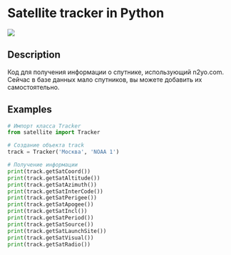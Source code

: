 # Satellite tracker in Python
![](https://img.shields.io/badge/Python-3.8.3-orange)

## Description
Код для получения информации о спутнике, использующий n2yo.com.
Сейчас в базе данных мало спутников, вы можете добавить их самостоятельно.

## Examples
```python
# Импорт класса Tracker
from satellite import Tracker

# Создание объекта track
track = Tracker('Москва', 'NOAA 1')

# Получение информации
print(track.getSatCoord())
print(track.getSatAltitude())
print(track.getSatAzimuth())
print(track.getSatInterCode())
print(track.getSatPerigee())
print(track.getSatApogee())
print(track.getSatIncl())
print(track.getSatPeriod())
print(track.getSatSource())
print(track.getSatLaunchSite())
print(track.getSatVisual())
print(track.getSatRadio())
```
